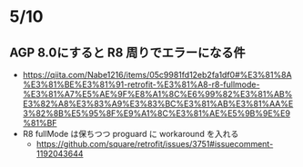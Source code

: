 # 5/10
## AGP 8.0にすると R8 周りでエラーになる件
- https://qiita.com/Nabe1216/items/05c9981fd12eb2fa1df0#%E3%81%8A%E3%81%BE%E3%81%91-retrofit-%E3%81%A8-r8-fullmode-%E3%81%A7%E5%AE%9F%E8%A1%8C%E6%99%82%E3%81%AB%E3%82%A8%E3%83%A9%E3%83%BC%E3%81%AB%E3%81%AA%E3%82%8B%E5%95%8F%E9%A1%8C%E3%81%AE%E5%9B%9E%E9%81%BF
- R8 fullMode は保ちつつ proguard に workaround を入れる
  - https://github.com/square/retrofit/issues/3751#issuecomment-1192043644